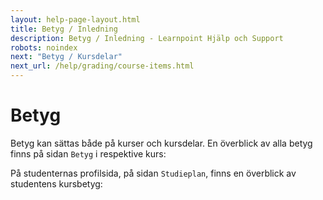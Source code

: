 ```yaml
---
layout: help-page-layout.html
title: Betyg / Inledning
description: Betyg / Inledning - Learnpoint Hjälp och Support
robots: noindex
next: "Betyg / Kursdelar"
next_url: /help/grading/course-items.html
---
```


# Betyg

<!-- only-in-swedish.html -->

Betyg kan sättas både på kurser och kursdelar. En överblick av alla betyg finns på sidan `Betyg` i respektive kurs:

<!-- desktop-screenshot.html, { src: "_assets/gradebook.png", alt: "Betygssidan", theme: "light" } -->


På studenternas profilsida, på sidan `Studieplan`, finns en överblick av studentens kursbetyg:

<!-- desktop-screenshot.html, { src: "_assets/student-grades.png", alt: "Studentens studieplan", theme: "light" } -->